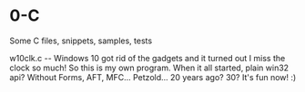 # 0-C
Some C files, snippets, samples, tests

w10clk.c -- Windows 10 got rid of the gadgets and it turned out I miss the clock so much! So this is my own program. When it all started, plain win32 api? Without Forms, AFT, MFC... Petzold... 20 years ago? 30? It's fun now! :)
